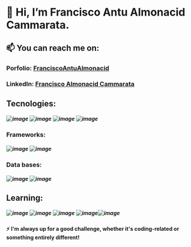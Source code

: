 # 👋 Hi, I’m Francisco Antu Almonacid Cammarata.
## 📫 You can reach me on:
###  **Porfolio:** [FranciscoAntuAlmonacid](https://franciscoantualmonacid.pythonanywhere.com/)
###  **LinkedIn:** [Francisco Almonacid Cammarata](https://www.linkedin.com/in/francisco-almonacid-cammarata543119267/)

## Tecnologies:
##### ![image](https://github.com/antudev/antudev/assets/146896279/a606eea5-8e25-4cbb-a553-abc649c696be) ![image](https://github.com/antudev/antudev/assets/146896279/4eefae9e-96d0-4d50-ba7d-83f058115e58) ![image](https://github.com/antudev/antudev/assets/146896279/5653497c-f3a3-4b50-b6e6-b0d237f39877) ![image](https://github.com/antudev/antudev/assets/146896279/5506a81c-4680-4031-9043-6a175275001f)


### Frameworks:
##### ![image](https://github.com/antudev/antudev/assets/146896279/02a642ee-d128-4190-a9e2-feb92b6e1da4) ![image](https://github.com/antudev/antudev/assets/146896279/39b985b3-980d-4ccc-ab05-1ec388d1a4ae)

### Data bases:
##### ![image](https://github.com/antudev/antudev/assets/146896279/f6b71f25-d740-47fd-a549-ad7d0fee3db9) ![image](https://github.com/antudev/antudev/assets/146896279/5d392a82-28af-45f6-a322-8f151a32d20c)

## Learning:
##### ![image](https://github.com/antudev/antudev/assets/146896279/a3ad3211-79d9-4fe3-b98f-9b9abbd15ce1) ![image](https://github.com/antudev/antudev/assets/146896279/eefcaa1d-2041-4cbc-a536-bdf57d543379) ![image](https://github.com/antudev/antudev/assets/146896279/0ae88b79-370a-4a7b-862e-455ed14304cf) ![image](https://github.com/antudev/antudev/assets/146896279/f99423f7-7f3c-44c5-96a1-c4d44c77e1af)![image](https://github.com/antudev/antudev/assets/146896279/a19eadfd-7e6d-4e1c-94ef-138a7256d5f1)



#### ⚡ I'm always up for a good challenge, whether it's coding-related or something entirely different!

<!---
antudev/antudev is a ✨ special ✨ repository because its `README.md` (this file) appears on your GitHub profile.
You can click the Preview link to take a look at your changes.
--->

